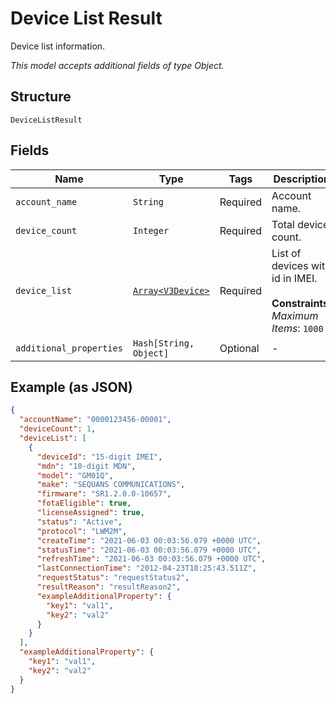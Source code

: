 
# Device List Result

Device list information.

*This model accepts additional fields of type Object.*

## Structure

`DeviceListResult`

## Fields

| Name | Type | Tags | Description |
|  --- | --- | --- | --- |
| `account_name` | `String` | Required | Account name. |
| `device_count` | `Integer` | Required | Total device count. |
| `device_list` | [`Array<V3Device>`](../../doc/models/v3-device.md) | Required | List of devices with id in IMEI.<br><br>**Constraints**: *Maximum Items*: `1000` |
| `additional_properties` | `Hash[String, Object]` | Optional | - |

## Example (as JSON)

```json
{
  "accountName": "0000123456-00001",
  "deviceCount": 1,
  "deviceList": [
    {
      "deviceId": "15-digit IMEI",
      "mdn": "10-digit MDN",
      "model": "GM01Q",
      "make": "SEQUANS COMMUNICATIONS",
      "firmware": "SR1.2.0.0-10657",
      "fotaEligible": true,
      "licenseAssigned": true,
      "status": "Active",
      "protocol": "LWM2M",
      "createTime": "2021-06-03 00:03:56.079 +0000 UTC",
      "statusTime": "2021-06-03 00:03:56.079 +0000 UTC",
      "refreshTime": "2021-06-03 00:03:56.079 +0000 UTC",
      "lastConnectionTime": "2012-04-23T18:25:43.511Z",
      "requestStatus": "requestStatus2",
      "resultReason": "resultReason2",
      "exampleAdditionalProperty": {
        "key1": "val1",
        "key2": "val2"
      }
    }
  ],
  "exampleAdditionalProperty": {
    "key1": "val1",
    "key2": "val2"
  }
}
```

